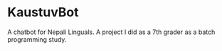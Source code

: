 # KaustuvBot
A chatbot for Nepali Linguals. A project I did as a 7th grader as a batch programming study.
